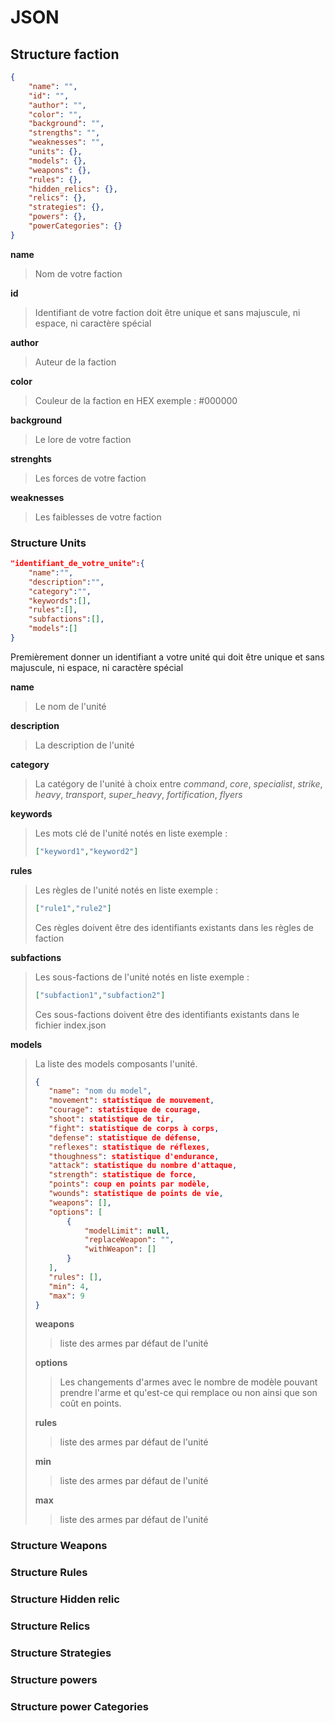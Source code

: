 # JSON
## Structure faction
````json
{
    "name": "",
    "id": "",
    "author": "",
    "color": "",
    "background": "",
    "strengths": "",
    "weaknesses": "",
    "units": {},
    "models": {},
    "weapons": {},
    "rules": {},
    "hidden_relics": {},
    "relics": {},
    "strategies": {},
    "powers": {},
    "powerCategories": {}
}
````
**name**
> Nom de votre faction

**id**
> Identifiant de votre faction doit être unique et sans majuscule, ni espace, ni caractère spécial

**author**
> Auteur de la faction 

**color**
> Couleur de la faction en HEX exemple : #000000

**background**
> Le lore de votre faction

**strenghts**
> Les forces de votre faction

**weaknesses**
> Les faiblesses de votre faction
### Structure Units
````json
"identifiant_de_votre_unite":{
    "name":"",
    "description":"",
    "category":"",
    "keywords":[],
    "rules":[],
    "subfactions":[],
    "models":[]
}
````
Premièrement donner un identifiant a votre unité qui doit être unique et sans majuscule, ni espace, ni caractère spécial

**name**
> Le nom de l'unité

**description**
> La description de l'unité

**category**
> La catégory de l'unité à choix entre *command*, *core*, *specialist*, *strike*, *heavy*, *transport*, *super_heavy*, *fortification*, *flyers*

**keywords**
> Les mots clé de l'unité notés en liste exemple : 
> ````json 
> ["keyword1","keyword2"] 
> ````

**rules**
> Les règles de l'unité notés en liste exemple : 
> ````json 
> ["rule1","rule2"] 
> ````
> Ces règles doivent être des identifiants existants dans les règles de faction

**subfactions**
> Les sous-factions de l'unité notés en liste exemple : 
> ````json 
> ["subfaction1","subfaction2"] 
> ````
> Ces sous-factions doivent être des identifiants existants dans le fichier index.json

**models**
> La liste des models composants l'unité.
> ````json
> {
>    "name": "nom du model",
>    "movement": statistique de mouvement,
>    "courage": statistique de courage,
>    "shoot": statistique de tir,
>    "fight": statistique de corps à corps,
>    "defense": statistique de défense,
>    "reflexes": statistique de réflexes,
>    "thoughness": statistique d'endurance,
>    "attack": statistique du nombre d'attaque,
>    "strength": statistique de force,
>    "points": coup en points par modèle,
>    "wounds": statistique de points de vie,
>    "weapons": [],
>    "options": [
>        {
>            "modelLimit": null,
>            "replaceWeapon": "",
>            "withWeapon": []
>        }
>    ],
>    "rules": [],
>    "min": 4,
>    "max": 9
> }
> ````
> **weapons**
>> liste des armes par défaut de l'unité
>
> **options**
>> Les changements d'armes avec le nombre de modèle pouvant prendre l'arme et qu'est-ce qui remplace ou non ainsi que son coût en points.
>
> **rules**
>> liste des armes par défaut de l'unité
>
> **min**
>> liste des armes par défaut de l'unité
>
> **max**
>> liste des armes par défaut de l'unité
>

### Structure Weapons
### Structure Rules
### Structure Hidden relic
### Structure Relics
### Structure Strategies
### Structure powers
### Structure power Categories
